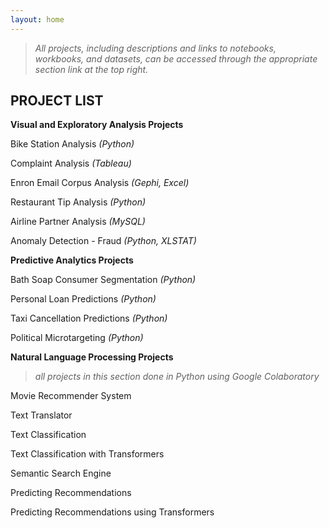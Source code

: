 ```yaml
---
layout: home 
---
```


>*All projects, including descriptions and links to notebooks, workbooks, and datasets, can be accessed through the appropriate section link at the top right.*

**PROJECT LIST**
-------------------

**Visual and Exploratory Analysis Projects**

Bike Station Analysis *(Python)*

Complaint Analysis *(Tableau)*

Enron Email Corpus Analysis *(Gephi, Excel)*

Restaurant Tip Analysis *(Python)*

Airline Partner Analysis *(MySQL)*

Anomaly Detection - Fraud *(Python, XLSTAT)*


**Predictive Analytics Projects**

Bath Soap Consumer Segmentation *(Python)*

Personal Loan Predictions *(Python)*

Taxi Cancellation Predictions *(Python)*

Political Microtargeting *(Python)*


**Natural Language Processing Projects**

>*all projects in this section done in Python using Google Colaboratory*

Movie Recommender System

Text Translator

Text Classification

Text Classification with Transformers

Semantic Search Engine

Predicting Recommendations

Predicting Recommendations using Transformers

